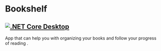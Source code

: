 # Bookshelf
[![.NET Core Desktop](https://github.com/Mozma/Bookshelf/actions/workflows/dotnet-desktop.yml/badge.svg)](https://github.com/Mozma/Bookshelf/actions/workflows/dotnet-desktop.yml)
-

App that can help you with organizing your books and follow your progress of reading .
